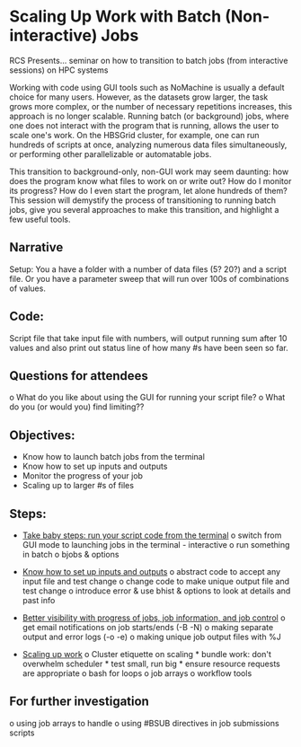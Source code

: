 # Scaling Up Work with Batch (Non-interactive) Jobs

RCS Presents... seminar on how to transition to batch jobs (from interactive sessions) on HPC systems

Working with code using GUI tools such as NoMachine is usually a default choice for many users. However, as the datasets grow larger, the task grows more complex, or the number of necessary repetitions increases, this approach is no longer scalable. Running batch (or background) jobs, where one does not interact with the program that is running, allows the user to scale one's work. On the HBSGrid cluster, for example, one can run hundreds of scripts at once, analyzing numerous data files simultaneously, or performing other parallelizable or automatable jobs. 

This transition to background-only, non-GUI work may seem daunting: how does the program know what files to work on or write out? How do I monitor its progress? How do I even start the program, let alone hundreds of them? This session will demystify the process of transitioning to running batch jobs, give you several approaches to make this transition, and highlight a few useful tools. 

## Narrative
Setup: You a have a folder with a number of data files (5? 20?) and a script file. Or you have a parameter sweep that will run over 100s of combinations of values. 

## Code: 
Script file that take input file with numbers, will output running sum after 10 values and also print out status line of how many #s have been seen so far.

## Questions for attendees
o What do you like about using the GUI for running your script file?
o What do you (or would you) find limiting??

## Objectives:
* Know how to launch batch jobs from the terminal
* Know how to set up inputs and outputs
* Monitor the progress of your job
* Scaling up to larger #s of files

## Steps:
* [Take baby steps: run your script code from the terminal](1.Baby_steps.md)
    o switch from GUI mode to launching jobs in the terminal - interactive
    o run something in batch
    o bjobs & options

* [Know how to set up inputs and outputs](2.Input_outputs.md)
    o abstract code to accept any input file and test change
    o change code to make unique output file and test change
    o introduce error  & use bhist & options to look at details and past info

* [Better visibility with progress of jobs, job information, and job control](3.Better_visibility.md)
    o get email notifications on job starts/ends (-B -N)
    o making separate output and error logs (-o -e)
    o making unique job output files with %J

* [Scaling up work](4.Scaling_up.md)
    o Cluster etiquette on scaling
        * bundle work: don't overwhelm scheduler
        * test small, run big
        * ensure resource requests are appropriate
    o bash for loops
    o job arrays
    o workflow tools

## For further investigation
o using job arrays to handle 
o using #BSUB directives in job submissions scripts

